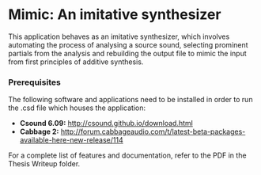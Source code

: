 # Mimic: An imitative synthesizer

This application behaves as an imitative synthesizer, which involves automating the process of analysing a source sound, selecting prominent partials from the analysis and rebuilding the output file to mimic the input from first principles of additive synthesis. 

### Prerequisites ###

The following software and applications need to be installed in order to run the .csd file which houses the application:

* **Csound 6.09:** http://csound.github.io/download.html
* **Cabbage 2:** http://forum.cabbageaudio.com/t/latest-beta-packages-available-here-new-release/114

For a complete list of features and documentation, refer to the PDF in the Thesis Writeup folder.

